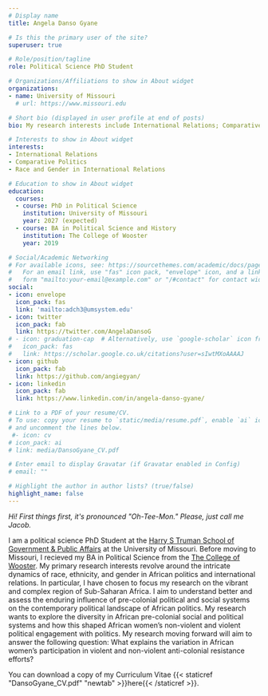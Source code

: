 ```yaml
---
# Display name
title: Angela Danso Gyane

# Is this the primary user of the site?
superuser: true

# Role/position/tagline
role: Political Science PhD Student

# Organizations/Affiliations to show in About widget
organizations:
- name: University of Missouri
  # url: https://www.missouri.edu

# Short bio (displayed in user profile at end of posts)
bio: My research interests include International Relations; Comparative Politics; Race; Gender; African Studies; Black Diaspora Studies; Colonial Legacies.

# Interests to show in About widget
interests:
- International Relations
- Comparative Politics
- Race and Gender in International Relations

# Education to show in About widget
education:
  courses:
  - course: PhD in Political Science
    institution: University of Missouri
    year: 2027 (expected)
  - course: BA in Political Science and History
    institution: The College of Wooster
    year: 2019

# Social/Academic Networking
# For available icons, see: https://sourcethemes.com/academic/docs/page-builder/#icons
#   For an email link, use "fas" icon pack, "envelope" icon, and a link in the
#   form "mailto:your-email@example.com" or "/#contact" for contact widget.
social:
- icon: envelope
  icon_pack: fas
  link: 'mailto:adch3@umsystem.edu'
- icon: twitter
  icon_pack: fab
  link: https://twitter.com/AngelaDansoG
# - icon: graduation-cap  # Alternatively, use `google-scholar` icon from `ai` icon pack
#   icon_pack: fas
#   link: https://scholar.google.co.uk/citations?user=sIwtMXoAAAAJ
- icon: github
  icon_pack: fab
  link: https://github.com/angiegyan/
- icon: linkedin
  icon_pack: fab
  link: https://www.linkedin.com/in/angela-danso-gyane/

# Link to a PDF of your resume/CV.
# To use: copy your resume to `static/media/resume.pdf`, enable `ai` icons in `params.toml`, 
# and uncomment the lines below.
 #- icon: cv
# icon_pack: ai
# link: media/DansoGyane_CV.pdf

# Enter email to display Gravatar (if Gravatar enabled in Config)
# email: ""

# Highlight the author in author lists? (true/false)
highlight_name: false
---
```


_Hi! First things first, it's pronounced "Oh-Tee-Mon." Please, just call me Jacob._

I am a political science PhD Student at the [Harry S Truman School of Government & Public Affairs](https://truman.missouri.edu) at the University of Missouri. Before moving to Missouri, I recieved my BA in Political Science from the [The College of Wooster](https://wooster.edu/). My primary research interests revolve around the intricate dynamics of race, ethnicity, and gender in African politics and international relations. In particular, I have chosen to focus my research on the vibrant and complex region of Sub-Saharan Africa. I aim to understand better and assess the enduring influence of pre-colonial political and social systems on the contemporary political landscape of African politics. My research wants to explore the diversity in African pre-colonial social and political systems and how this shaped African women’s non-violent and violent political engagement with politics. My research moving forward will aim to answer the following question: What explains the variation in African women’s participation in violent and non-violent anti-colonial resistance efforts?


You can download a copy of my Curriculum Vitae {{< staticref "DansoGyane_CV.pdf" "newtab" >}}here{{< /staticref >}}.


